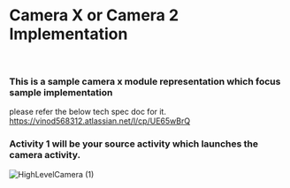 <H1>Camera X or Camera 2 Implementation</H1>
<br/>
<H3>This is a sample camera x module representation which focus sample implementation</H3>

please refer the below tech spec doc for it.
https://vinod568312.atlassian.net/l/cp/UE65wBrQ

<H3>Activity 1 will be your source activity which launches the camera activity.</H3>

![HighLevelCamera (1)](https://github.com/vinu5683/CameraX-Impl/assets/34532884/7c5bdfee-ea3e-4811-85e6-338b49e4542c)


